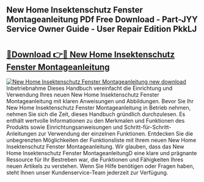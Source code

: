## New Home Insektenschutz Fenster Montageanleitung PDf Free Download - Part-JYY Service Owner Guide - User Repair Edition PkkLJ

# <h2><a href="http://df7g383.blite.top/?on=New+Home+Insektenschutz+Fenster+Montageanleitung">🔗Download 👉🔴 New Home Insektenschutz Fenster Montageanleitung</a></h2>

[![New Home Insektenschutz Fenster Montageanleitung new download](https://i.imgur.com/lujVjoI.png)](http://df7g383.blite.top/?on=New+Home+Insektenschutz+Fenster+Montageanleitung)
Inbetriebnahme Dieses Handbuch vereinfacht die Einrichtung und Verwendung Ihres neuen New Home Insektenschutz Fenster Montageanleitung mit klaren Anweisungen und Abbildungen. Bevor Sie Ihr New Home Insektenschutz Fenster Montageanleitung in Betrieb nehmen, nehmen Sie sich die Zeit, dieses Handbuch gründlich durchzulesen. Es enthält wertvolle Informationen zu den Merkmalen und Funktionen des Produkts sowie Einrichtungsanweisungen und Schritt-für-Schritt-Anleitungen zur Verwendung der einzelnen Funktionen. Entdecken Sie die unbegrenzten Möglichkeiten der Funktionsliste mit Ihrem neuen New Home Insektenschutz Fenster Montageanleitung. Wir glauben, dass das New Home Insektenschutz Fenster MontageanleitungD eine klare und prägnante Ressource für Ihr Bestreben war, die Funktionen und Fähigkeiten Ihres neuen Artikels zu verstehen. Wenn Sie Hilfe benötigen oder Fragen haben, steht Ihnen unser Kundenservice-Team jederzeit zur Verfügung.
